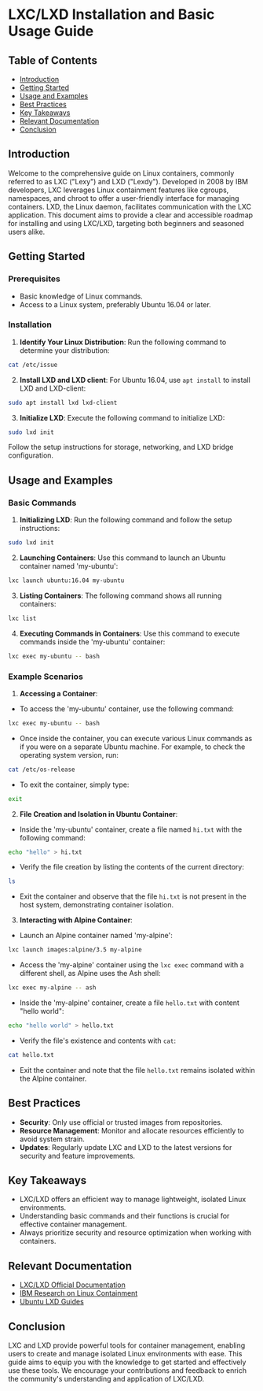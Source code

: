 # LXC/LXD Installation and Basic Usage Guide

## Table of Contents

- [Introduction](#introduction)
- [Getting Started](#getting-started)
- [Usage and Examples](#usage-and-examples)
- [Best Practices](#best-practices)
- [Key Takeaways](#key-takeaways)
- [Relevant Documentation](#relevant-documentation)
- [Conclusion](#conclusion)

## Introduction

Welcome to the comprehensive guide on Linux containers, commonly referred to as LXC ("Lexy") and LXD ("Lexdy"). Developed in 2008 by IBM developers, LXC leverages Linux containment features like cgroups, namespaces, and chroot to offer a user-friendly interface for managing containers. LXD, the Linux daemon, facilitates communication with the LXC application. This document aims to provide a clear and accessible roadmap for installing and using LXC/LXD, targeting both beginners and seasoned users alike.

## Getting Started

### Prerequisites

- Basic knowledge of Linux commands.
- Access to a Linux system, preferably Ubuntu 16.04 or later.

### Installation

1. **Identify Your Linux Distribution**: Run the following command to determine your distribution:

```bash
cat /etc/issue
```

2. **Install LXD and LXD client**: For Ubuntu 16.04, use `apt install` to install LXD and LXD-client:

```bash
sudo apt install lxd lxd-client
```

3. **Initialize LXD**: Execute the following command to initialize LXD:

```bash
sudo lxd init
```

Follow the setup instructions for storage, networking, and LXD bridge configuration.

## Usage and Examples

### Basic Commands

1. **Initializing LXD**: Run the following command and follow the setup instructions:

```bash
sudo lxd init
```

2. **Launching Containers**: Use this command to launch an Ubuntu container named 'my-ubuntu':

```bash
lxc launch ubuntu:16.04 my-ubuntu
```

3. **Listing Containers**: The following command shows all running containers:

```bash
lxc list
```

4. **Executing Commands in Containers**: Use this command to execute commands inside the 'my-ubuntu' container:

```bash
lxc exec my-ubuntu -- bash
```

### Example Scenarios

1. **Accessing a Container**: 

- To access the 'my-ubuntu' container, use the following command:

```bash
lxc exec my-ubuntu -- bash
```

- Once inside the container, you can execute various Linux commands as if you were on a separate Ubuntu machine. For example, to check the operating system version, run:

```bash
cat /etc/os-release
```

- To exit the container, simply type:

```bash
exit
```

2. **File Creation and Isolation in Ubuntu Container**: 

- Inside the 'my-ubuntu' container, create a file named `hi.txt` with the following command:

```bash
echo "hello" > hi.txt
```

- Verify the file creation by listing the contents of the current directory:

```bash
ls
```

- Exit the container and observe that the file `hi.txt` is not present in the host system, demonstrating container isolation.

3. **Interacting with Alpine Container**:

- Launch an Alpine container named 'my-alpine':

```bash
lxc launch images:alpine/3.5 my-alpine
```

- Access the 'my-alpine' container using the `lxc exec` command with a different shell, as Alpine uses the Ash shell:

```bash
lxc exec my-alpine -- ash
```

- Inside the 'my-alpine' container, create a file `hello.txt` with content "hello world":

```bash
echo "hello world" > hello.txt
```

- Verify the file's existence and contents with `cat`:

```bash
cat hello.txt
```

- Exit the container and note that the file `hello.txt` remains isolated within the Alpine container.

## Best Practices

- **Security**: Only use official or trusted images from repositories.
- **Resource Management**: Monitor and allocate resources efficiently to avoid system strain.
- **Updates**: Regularly update LXC and LXD to the latest versions for security and feature improvements.

## Key Takeaways

- LXC/LXD offers an efficient way to manage lightweight, isolated Linux environments.
- Understanding basic commands and their functions is crucial for effective container management.
- Always prioritize security and resource optimization when working with containers.

## Relevant Documentation

- [LXC/LXD Official Documentation](https://linuxcontainers.org/lxc/introduction/)
- [IBM Research on Linux Containment](https://www.ibm.com/search?lang=en&cc=us&q=Linux+containment)
- [Ubuntu LXD Guides](https://ubuntu.com/lxd)

## Conclusion

LXC and LXD provide powerful tools for container management, enabling users to create and manage isolated Linux environments with ease. This guide aims to equip you with the knowledge to get started and effectively use these tools. We encourage your contributions and feedback to enrich the community's understanding and application of LXC/LXD.
